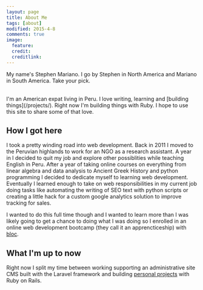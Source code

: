 ```yaml
---
layout: page
title: About Me
tags: [about]
modified: 2015-4-8
comments: true
image:
  feature: 
  credit: 
  creditlink:
---
```


My name's Stephen Mariano. I go by Stephen in North America and Mariano in South America. Take your pick.

<br>
I'm an American expat living in Peru. I love writing, learning and [building things](/projects/). Right now I'm building things with Ruby. I hope to use this site to share some of that love.
<br>

## How I got here
I took a pretty winding road into web development. Back in 2011 I moved to the Peruvian highlands to work for an NGO as a research assistant. A year in I decided to quit my job and explore other possiblities while teaching English in Peru. After a year of taking online courses on  everything from linear algebra and data analysis to Ancient Greek History and python programming I decided to dedicate myself to learning web development. Eventually I learned enough to take on web responsibilities in my current job doing tasks like automating the writing of SEO text with python scripts or creating a little hack for a custom google analytics solution to improve tracking for sales.

I wanted to do this full time though and I wanted to learn more than I was likely going to get a chance to doing what I was doing so I enrolled in an online web development bootcamp (they call it an apprencticeship) with [bloc](https://www.bloc.io).

## What I'm up to now
Right now I split my time between working supporting an administrative site CMS built with the Laravel framework and building [personal projects](/projects/) with Ruby on Rails.

